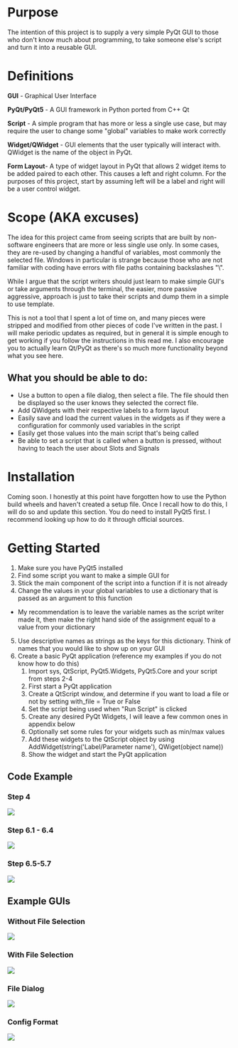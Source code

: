 # Purpose
The intention of this project is to supply a very simple PyQt GUI to those who don't know much about programming, to take someone else's script and turn it into a reusable GUI.

# Definitions
**GUI** - Graphical User Interface

**PyQt/PyQt5** - A GUI framework in Python ported from C++ Qt

**Script** - A simple program that has more or less a single use case, but may require the user to change some "global" variables to make work correctly

**Widget/QWidget** - GUI elements that the user typically will interact with. QWidget is the name of the object in PyQt.

**Form Layout**- A type of widget layout in PyQt that allows 2 widget items to be added paired to each other. This causes a left and right column. For the purposes of this project, start by assuming left will be a label and right will be a user control widget.

# Scope (AKA excuses)
The idea for this project came from seeing scripts that are built by non-software engineers that are more or less single use only. In some cases, they are re-used by changing a handful of variables, most commonly the selected file. Windows in particular is strange because those who are not familiar with coding have errors with file paths containing backslashes "\\".

While I argue that the script writers should just learn to make simple GUI's or take arguments through the terminal, the easier, more passive aggressive, approach is just to take their scripts and dump them in a simple to use template.

This is not a tool that I spent a lot of time on, and many pieces were stripped and modified from other pieces of code I've written in the past. I will make periodic updates as required, but in general it is simple enough to get working if you follow the instructions in this read me. I also encourage you to actually learn Qt/PyQt as there's so much more functionality beyond what you see here.

## What you should be able to do:
* Use a button to open a file dialog, then select a file. The file should then be displayed so the user knows they selected the correct file.
* Add QWidgets with their respective labels to a form layout
* Easily save and load the current values in the widgets as if they were a configuration for commonly used variables in the script
* Easily get those values into the main script that's being called
* Be able to set a script that is called when a button is pressed, without having to teach the user about Slots and Signals

# Installation
Coming soon. I honestly at this point have forgotten how to use the Python build wheels and haven't created a setup file. Once I recall how to do this, I will do so and update this section. You do need to install PyQt5 first. I recommend looking up how to do it through official sources.

# Getting Started
1. Make sure you have PyQt5 installed
2. Find some script you want to make a simple GUI for
3. Stick the main component of the script into a function if it is not already
4. Change the values in your global variables to use a dictionary that is passed as an argument to this function
  * My recommendation is to leave the variable names as the script writer made it, then make the right hand side of the assignment equal to a value from your dictionary
5. Use descriptive names as strings as the keys for this dictionary. Think of names that you would like to show up on your GUI
6. Create a basic PyQt application (reference my examples if you do not know how to do this)
   1. Import sys, QtScript, PyQt5.Widgets, PyQt5.Core and your script from steps 2-4
   2. First start a PyQt application
   3. Create a QtScript window, and determine if you want to load a file or not by setting with_file = True or False
   4. Set the script being used when "Run Script" is clicked
   5. Create any desired PyQt Widgets, I will leave a few common ones in appendix below
   6. Optionally set some rules for your widgets such as min/max values
   7. Add these widgets to the QtScript object by using AddWidget(string('Label/Parameter name'), QWiget(object name))
   8. Show the widget and start the PyQt application

## Code Example
### Step 4
![](assets/markdown-img-paste-20200209212633439.png)
### Step 6.1 - 6.4
![](assets/markdown-img-paste-20200209220315887.png)
### Step 6.5-5.7
![](assets/markdown-img-paste-20200209215527780.png)

## Example GUIs
### Without File Selection
![](assets/markdown-img-paste-20200209221440574.png)
### With File Selection
![](assets/markdown-img-paste-20200209221040534.png)
### File Dialog
![](assets/markdown-img-paste-20200209221229694.png)
### Config Format
![](assets/markdown-img-paste-2020020922140251.png)
